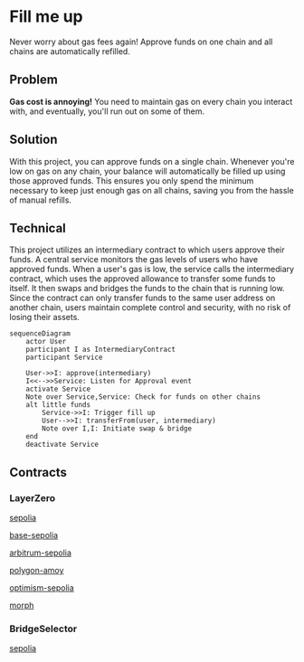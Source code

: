 # Fill me up
Never worry about gas fees again! Approve funds on one chain and all chains are automatically refilled.

## Problem
**Gas cost is annoying!**
You need to maintain gas on every chain you interact with, and eventually, you'll run out on some of them. 

## Solution
With this project, you can approve funds on a single chain. Whenever you're low on gas on any chain, your balance will automatically be filled up using those approved funds. This ensures you only spend the minimum necessary to keep just enough gas on all chains, saving you from the hassle of manual refills.

## Technical
This project utilizes an intermediary contract to which users approve their funds. 
A central service monitors the gas levels of users who have approved funds. When a user's gas is low, the service calls the intermediary contract, which uses the approved allowance to transfer some funds to itself. It then swaps and bridges the funds to the chain that is running low. 
Since the contract can only transfer funds to the same user address on another chain, users maintain complete control and security, with no risk of losing their assets.

```mermaid
sequenceDiagram
    actor User
    participant I as IntermediaryContract
    participant Service

    User->>I: approve(intermediary)
    I<<-->>Service: Listen for Approval event
    activate Service
    Note over Service,Service: Check for funds on other chains 
    alt little funds
        Service->>I: Trigger fill up
        User-->>I: transferFrom(user, intermediary)
        Note over I,I: Initiate swap & bridge 
    end
    deactivate Service
```

## Contracts

### LayerZero
[sepolia](https://sepolia.etherscan.io/address/0x11545fE290A922c557274D4b53Ef3880175D40D8)

[base-sepolia](https://sepolia.basescan.org/address/0x4CD5D8EC1e9C3909d14f378f3348F3AB0A04E172)

[arbitrum-sepolia](https://sepolia.arbiscan.io/address/0xCF06f7BC9D3Cd7b068F059AB4c19f237F3A40F8C)

[polygon-amoy](https://www.oklink.com/amoy/address/0xcf06f7bc9d3cd7b068f059ab4c19f237f3a40f8c)

[optimism-sepolia](https://sepolia-optimism.etherscan.io/address/0xCF06f7BC9D3Cd7b068F059AB4c19f237F3A40F8C)

[morph](https://explorer-holesky.morphl2.io/address/0xCF06f7BC9D3Cd7b068F059AB4c19f237F3A40F8C)

### BridgeSelector

[sepolia](https://sepolia.etherscan.io/address/0x290e31032c33331d724298544663db502c8cc77d)



